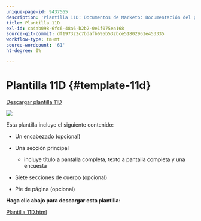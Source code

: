 ```yaml
---
unique-page-id: 9437565
description: 'Plantilla 11D: Documentos de Marketo: Documentación del producto'
title: Plantilla 11D
exl-id: ca4ab098-6fc6-48a6-b2b2-0e1f075ea168
source-git-commit: df197322c7bdafb695b532bce51802961e453335
workflow-type: tm+mt
source-wordcount: '61'
ht-degree: 0%

---
```


# Plantilla 11D {#template-11d}

[Descargar plantilla 11D](https://experienceleague.adobe.com/landing/marketo/lp-templates/template-11d.html)

![](assets/template-11d.png)

Esta plantilla incluye el siguiente contenido:

* Un encabezado (opcional)
* Una sección principal

   * incluye título a pantalla completa, texto a pantalla completa y una encuesta

* Siete secciones de cuerpo (opcional)
* Pie de página (opcional)

**Haga clic abajo para descargar esta plantilla:**

[Plantilla 11D.html](https://experienceleague.adobe.com/landing/marketo/lp-templates/template-11d.html)
